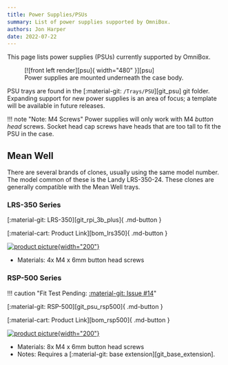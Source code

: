 ```yaml
---
title: Power Supplies/PSUs
summary: List of power supplies supported by OmniBox.
authors: Jon Harper
date: 2022-07-22
---
```


This page lists power supplies (PSUs) currently supported by OmniBox.

<figure markdown>
  [![front left render][psu]{ width="480" }][psu]
  <figcaption>Power supplies are mounted underneath the case body.</figcaption>
</figure>

PSU trays are found in the [:material-git: `/Trays/PSU`][git_psu] git folder. Expanding support for new power supplies is an area of focus; a template will be available in future releases.

!!! note "Note: M4 Screws"
    Power supplies will only work with M4 *button head* screws. Socket head cap screws have heads that are too tall to fit the PSU in the case.

<!-- Template
[![product picture][img_btt_skr_3]{width="200"}][img_]

[:material-git: Files: ][git_]

[:material-cart: Product Link][bom_]
 -->

## Mean Well

There are several brands of clones, usually using the same model number. The model common of these is the Landy LRS-350-24. These clones are generally compatible with the Mean Well trays.

### LRS-350 Series

[:material-git: LRS-350][git_rpi_3b_plus]{ .md-button }

[:material-cart: Product Link][bom_lrs350]{ .md-button }

[![product picture][img_lrs_350]{width="200"}][img_lrs_350]

- Materials: 4x M4 x 6mm button head screws

### RSP-500 Series

!!! caution "Fit Test Pending: [:material-git: Issue #14](https://github.com/jon-harper/OmniBox/issues/14)"

[:material-git: RSP-500][git_psu_rsp500]{ .md-button }

[:material-cart: Product Link][bom_rsp500]{ .md-button }

[![product picture][img_rsp_500]{width="200"}][img_rsp_500]

- Materials: 8x M4 x 6mm button head screws
- Notes: Requires a [:material-git: base extension][git_base_extension].

[psu]: ../img/components/psu.png
[img_lrs_350]: ../img/parts/mw_lrs_350_24.jpg
[img_rsp_500]: ../img/parts/mw_rsp_500_24.jpg
